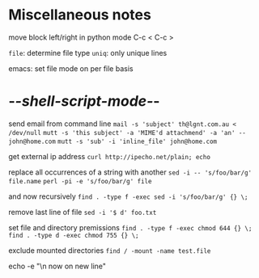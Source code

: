 Miscellaneous notes
===================

move block left/right in python mode
C-c <
C-c >

`file`: determine file type
`uniq`: only unique lines

emacs: set file mode on per file basis
# -*-shell-script-mode-*-

send email from command line
`mail -s 'subject' th@lgnt.com.au < /dev/null`
`mutt -s 'this subject' -a 'MIME'd attachmend' -a 'an' -- john@home.com`
`mutt -s 'sub' -i 'inline_file' john@home.com`

get external ip address
`curl http://ipecho.net/plain; echo`

replace all occurrences of a string with another 
`sed -i -- 's/foo/bar/g' file.name`
`perl -pi -e 's/foo/bar/g' file`

and now recursively
`find . -type f -exec sed -i 's/foo/bar/g' {} \;`

remove last line of file
`sed -i '$ d' foo.txt`


set file and directory premissions
`find . -type f -exec chmod 644 {} \;`
`find . -type d -exec chmod 755 {} \;`

exclude mounted directories
`find / -mount -name test.file`

echo -e "\n now on new line"


